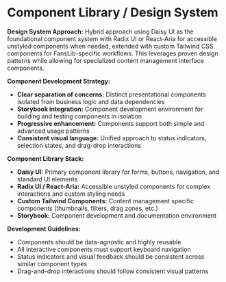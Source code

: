 # Component Library / Design System

**Design System Approach:** Hybrid approach using Daisy UI as the foundational component system with Radix UI or React-Aria for accessible unstyled components when needed, extended with custom Tailwind CSS components for FansLib-specific workflows. This leverages proven design patterns while allowing for specialized content management interface components.

**Component Development Strategy:**

- **Clear separation of concerns:** Distinct presentational components isolated from business logic and data dependencies
- **Storybook integration:** Component development environment for building and testing components in isolation
- **Progressive enhancement:** Components support both simple and advanced usage patterns
- **Consistent visual language:** Unified approach to status indicators, selection states, and drag-drop interactions

**Component Library Stack:**

- **Daisy UI:** Primary component library for forms, buttons, navigation, and standard UI elements
- **Radix UI / React-Aria:** Accessible unstyled components for complex interactions and custom styling needs
- **Custom Tailwind Components:** Content management specific components (thumbnails, filters, drag zones, etc.)
- **Storybook:** Component development and documentation environment

**Development Guidelines:**

- Components should be data-agnostic and highly reusable
- All interactive components must support keyboard navigation
- Status indicators and visual feedback should be consistent across similar component types
- Drag-and-drop interactions should follow consistent visual patterns
